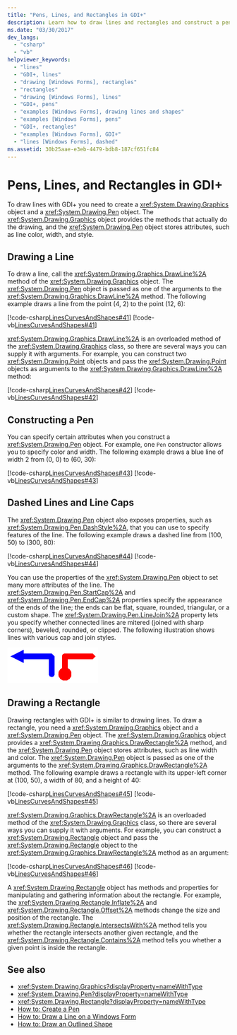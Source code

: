 ```yaml
---
title: "Pens, Lines, and Rectangles in GDI+"
description: Learn how to draw lines and rectangles and construct a pen by using objects and methods in GDI+ that store attributes, such as line color, width, and style.
ms.date: "03/30/2017"
dev_langs: 
  - "csharp"
  - "vb"
helpviewer_keywords: 
  - "lines"
  - "GDI+, lines"
  - "drawing [Windows Forms], rectangles"
  - "rectangles"
  - "drawing [Windows Forms], lines"
  - "GDI+, pens"
  - "examples [Windows Forms], drawing lines and shapes"
  - "examples [Windows Forms], pens"
  - "GDI+, rectangles"
  - "examples [Windows Forms], GDI+"
  - "lines [Windows Forms], dashed"
ms.assetid: 30b25aae-e3eb-4479-bdb8-187cf651fc84
---
```

# Pens, Lines, and Rectangles in GDI+

To draw lines with GDI+ you need to create a <xref:System.Drawing.Graphics> object and a <xref:System.Drawing.Pen> object. The <xref:System.Drawing.Graphics> object provides the methods that actually do the drawing, and the <xref:System.Drawing.Pen> object stores attributes, such as line color, width, and style.  
  
## Drawing a Line  

 To draw a line, call the <xref:System.Drawing.Graphics.DrawLine%2A> method of the <xref:System.Drawing.Graphics> object. The <xref:System.Drawing.Pen> object is passed as one of the arguments to the <xref:System.Drawing.Graphics.DrawLine%2A> method. The following example draws a line from the point (4, 2) to the point (12, 6):  
  
 [!code-csharp[LinesCurvesAndShapes#41](~/samples/snippets/csharp/VS_Snippets_Winforms/LinesCurvesAndShapes/CS/Class1.cs#41)]
 [!code-vb[LinesCurvesAndShapes#41](~/samples/snippets/visualbasic/VS_Snippets_Winforms/LinesCurvesAndShapes/VB/Class1.vb#41)]  
  
 <xref:System.Drawing.Graphics.DrawLine%2A> is an overloaded method of the <xref:System.Drawing.Graphics> class, so there are several ways you can supply it with arguments. For example, you can construct two <xref:System.Drawing.Point> objects and pass the <xref:System.Drawing.Point> objects as arguments to the <xref:System.Drawing.Graphics.DrawLine%2A> method:  
  
 [!code-csharp[LinesCurvesAndShapes#42](~/samples/snippets/csharp/VS_Snippets_Winforms/LinesCurvesAndShapes/CS/Class1.cs#42)]
 [!code-vb[LinesCurvesAndShapes#42](~/samples/snippets/visualbasic/VS_Snippets_Winforms/LinesCurvesAndShapes/VB/Class1.vb#42)]  
  
## Constructing a Pen  

 You can specify certain attributes when you construct a <xref:System.Drawing.Pen> object. For example, one `Pen` constructor allows you to specify color and width. The following example draws a blue line of width 2 from (0, 0) to (60, 30):  
  
 [!code-csharp[LinesCurvesAndShapes#43](~/samples/snippets/csharp/VS_Snippets_Winforms/LinesCurvesAndShapes/CS/Class1.cs#43)]
 [!code-vb[LinesCurvesAndShapes#43](~/samples/snippets/visualbasic/VS_Snippets_Winforms/LinesCurvesAndShapes/VB/Class1.vb#43)]  
  
## Dashed Lines and Line Caps  

 The <xref:System.Drawing.Pen> object also exposes properties, such as <xref:System.Drawing.Pen.DashStyle%2A>, that you can use to specify features of the line. The following example draws a dashed line from (100, 50) to (300, 80):  
  
 [!code-csharp[LinesCurvesAndShapes#44](~/samples/snippets/csharp/VS_Snippets_Winforms/LinesCurvesAndShapes/CS/Class1.cs#44)]
 [!code-vb[LinesCurvesAndShapes#44](~/samples/snippets/visualbasic/VS_Snippets_Winforms/LinesCurvesAndShapes/VB/Class1.vb#44)]  
  
 You can use the properties of the <xref:System.Drawing.Pen> object to set many more attributes of the line. The <xref:System.Drawing.Pen.StartCap%2A> and <xref:System.Drawing.Pen.EndCap%2A> properties specify the appearance of the ends of the line; the ends can be flat, square, rounded, triangular, or a custom shape. The <xref:System.Drawing.Pen.LineJoin%2A> property lets you specify whether connected lines are mitered (joined with sharp corners), beveled, rounded, or clipped. The following illustration shows lines with various cap and join styles.  
  
 ![Lines](./media/aboutgdip02-art04.gif "Aboutgdip02_art04")  
  
## Drawing a Rectangle  

 Drawing rectangles with GDI+ is similar to drawing lines. To draw a rectangle, you need a <xref:System.Drawing.Graphics> object and a <xref:System.Drawing.Pen> object. The <xref:System.Drawing.Graphics> object provides a <xref:System.Drawing.Graphics.DrawRectangle%2A> method, and the <xref:System.Drawing.Pen> object stores attributes, such as line width and color. The <xref:System.Drawing.Pen> object is passed as one of the arguments to the <xref:System.Drawing.Graphics.DrawRectangle%2A> method. The following example draws a rectangle with its upper-left corner at (100, 50), a width of 80, and a height of 40:  
  
 [!code-csharp[LinesCurvesAndShapes#45](~/samples/snippets/csharp/VS_Snippets_Winforms/LinesCurvesAndShapes/CS/Class1.cs#45)]
 [!code-vb[LinesCurvesAndShapes#45](~/samples/snippets/visualbasic/VS_Snippets_Winforms/LinesCurvesAndShapes/VB/Class1.vb#45)]  
  
 <xref:System.Drawing.Graphics.DrawRectangle%2A> is an overloaded method of the <xref:System.Drawing.Graphics> class, so there are several ways you can supply it with arguments. For example, you can construct a <xref:System.Drawing.Rectangle> object and pass the <xref:System.Drawing.Rectangle> object to the <xref:System.Drawing.Graphics.DrawRectangle%2A> method as an argument:  
  
 [!code-csharp[LinesCurvesAndShapes#46](~/samples/snippets/csharp/VS_Snippets_Winforms/LinesCurvesAndShapes/CS/Class1.cs#46)]
 [!code-vb[LinesCurvesAndShapes#46](~/samples/snippets/visualbasic/VS_Snippets_Winforms/LinesCurvesAndShapes/VB/Class1.vb#46)]  
  
 A <xref:System.Drawing.Rectangle> object has methods and properties for manipulating and gathering information about the rectangle. For example, the <xref:System.Drawing.Rectangle.Inflate%2A> and <xref:System.Drawing.Rectangle.Offset%2A> methods change the size and position of the rectangle. The <xref:System.Drawing.Rectangle.IntersectsWith%2A> method tells you whether the rectangle intersects another given rectangle, and the <xref:System.Drawing.Rectangle.Contains%2A> method tells you whether a given point is inside the rectangle.  
  
## See also

- <xref:System.Drawing.Graphics?displayProperty=nameWithType>
- <xref:System.Drawing.Pen?displayProperty=nameWithType>
- <xref:System.Drawing.Rectangle?displayProperty=nameWithType>
- [How to: Create a Pen](how-to-create-a-pen.md)
- [How to: Draw a Line on a Windows Form](how-to-draw-a-line-on-a-windows-form.md)
- [How to: Draw an Outlined Shape](how-to-draw-an-outlined-shape.md)
